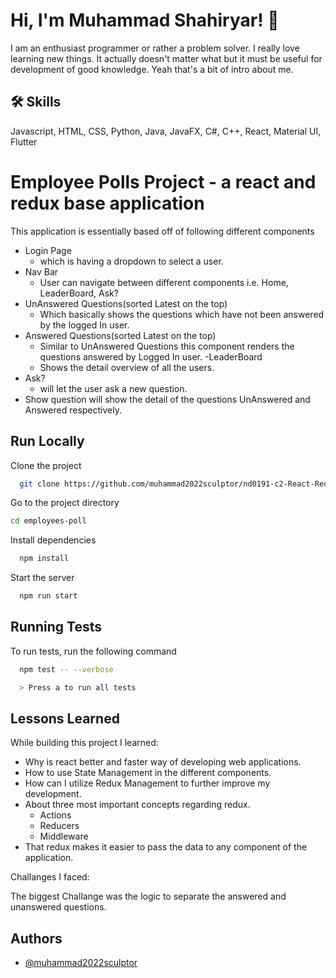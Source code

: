 
# Hi, I'm Muhammad Shahiryar! 👋
I am an enthusiast programmer or rather a problem solver. I really love learning new things.
It actually doesn't matter what but it must be useful for development of good knowledge.
Yeah that's a bit of intro about me.


## 🛠 Skills
Javascript, HTML, CSS, Python, Java, JavaFX, C#, C++,
React, Material UI, Flutter

# Employee Polls Project - a react and redux base application

This application is essentially based off of following different components 
 - Login Page
    - which is having a dropdown to select a user.
 - Nav Bar
    - User can navigate between different components i.e. Home, LeaderBoard, Ask?
 - UnAnswered Questions(sorted Latest on the top)
    - Which basically shows the questions which have not been answered by the logged In user.
 - Answered Questions(sorted Latest on the top)
    - Similar to UnAnswered Questions this component renders the questions answered by Logged In user.
 -LeaderBoard
    - Shows the detail overview of all the users.
 - Ask?
    - will let the user ask a new question.
 - Show question will show the detail of the questions UnAnswered and Answered respectively.
 
## Run Locally

Clone the project

```bash
  git clone https://github.com/muhammad2022sculptor/nd0191-c2-React-Redux-project-starter.git
```

Go to the project directory

```bash
cd employees-poll
```

Install dependencies

```bash
  npm install
```

Start the server

```bash
  npm run start
```


## Running Tests

To run tests, run the following command

```bash
  npm test -- --verbose
```

```bash
  > Press a to run all tests
```


## Lessons Learned

While building this project I learned:

- Why is react better and faster way of developing web applications.
- How to use State Management in the different components.
- How can I utilize Redux Management to further improve my development.
- About three most important concepts regarding redux.
    - Actions
    - Reducers
    - Middleware
- That redux makes it easier to pass the data to any component of the application.

Challanges I faced:

The biggest Challange was the logic to separate the answered and unanswered questions.
## Authors

- [@muhammad2022sculptor](https://github.com/muhammad2022sculptor)

